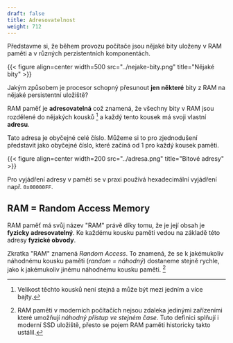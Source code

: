 ```yaml
---
draft: false
title: Adresovatelnost
weight: 712
---
```


Představme si, že během provozu počítače jsou nějaké bity uloženy v RAM paměti a v různých perzistentních komponentách.

{{< figure align=center width=500 src="../nejake-bity.png" title="Nějaké bity" >}}

Jakým způsobem je procesor schopný přesunout **jen některé** bity z RAM na nějaké persistentní uložiště?

RAM paměť je **adresovatelná** což znamená, že všechny bity v RAM jsou rozdělené do nějakých kousků [^k] a každý tento kousek má svoji vlastní **adresu**.

Tato adresa je obyčejné celé číslo. Můžeme si to pro zjednodušení představit jako obyčejné číslo, které začíná od 1 pro každý kousek paměti.

{{< figure align=center width=200 src="../adresa.png" title="Bitové adresy" >}}

Pro vyjádření adresy v paměti se v praxi používá hexadecimální vyjádření např. `0x00000FF`.

## RAM = Random Access Memory

RAM paměť má svůj název "RAM" právě díky tomu, že je její obsah je **fyzicky adresovatelný**. Ke každému kousku paměti vedou na základě této adresy **fyzické obvody**. 

Zkratka "RAM" znamená *Random Access*. To znamená, že se k jakémukoliv náhodnému kousku paměti (*random = náhodný*) dostaneme stejně rychle, jako k jakémukoliv jinému náhodnému kousku paměti. [^s]

[^k]: Velikost těchto kousků není stejná a může být mezi jedním a více bajty.
[^s]: RAM paměti v moderních počítačích nejsou zdaleka jedinými zařízeními které umožňují *náhodný přístup ve stejném čase*. Tuto definici splňují i moderní SSD uložiště, přesto se pojem RAM paměti historicky takto ustálil.  